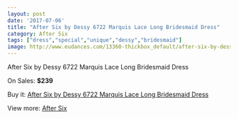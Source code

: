 ```yaml
---
layout: post
date: '2017-07-06'
title: "After Six by Dessy 6722 Marquis Lace Long Bridesmaid Dress"
category: After Six
tags: ["dress","special","unique","dessy","bridesmaid"]
image: http://www.eudances.com/13360-thickbox_default/after-six-by-dessy-6722-marquis-lace-long-bridesmaid-dress.jpg
---
```

After Six by Dessy 6722 Marquis Lace Long Bridesmaid Dress

On Sales: **$239**
<a href="https://www.eudances.com/en/after-six/4036-after-six-by-dessy-6722-marquis-lace-long-bridesmaid-dress.html"><amp-img layout="responsive" width="600" height="600" src="//www.eudances.com/13360-thickbox_default/after-six-by-dessy-6722-marquis-lace-long-bridesmaid-dress.jpg" alt="After Six by Dessy 6722 Marquis Lace Long Bridesmaid Dress 0" /></a>
<a href="https://www.eudances.com/en/after-six/4036-after-six-by-dessy-6722-marquis-lace-long-bridesmaid-dress.html"><amp-img layout="responsive" width="600" height="600" src="//www.eudances.com/13363-thickbox_default/after-six-by-dessy-6722-marquis-lace-long-bridesmaid-dress.jpg" alt="After Six by Dessy 6722 Marquis Lace Long Bridesmaid Dress 1" /></a>
<a href="https://www.eudances.com/en/after-six/4036-after-six-by-dessy-6722-marquis-lace-long-bridesmaid-dress.html"><amp-img layout="responsive" width="600" height="600" src="//www.eudances.com/13362-thickbox_default/after-six-by-dessy-6722-marquis-lace-long-bridesmaid-dress.jpg" alt="After Six by Dessy 6722 Marquis Lace Long Bridesmaid Dress 2" /></a>
<a href="https://www.eudances.com/en/after-six/4036-after-six-by-dessy-6722-marquis-lace-long-bridesmaid-dress.html"><amp-img layout="responsive" width="600" height="600" src="//www.eudances.com/13361-thickbox_default/after-six-by-dessy-6722-marquis-lace-long-bridesmaid-dress.jpg" alt="After Six by Dessy 6722 Marquis Lace Long Bridesmaid Dress 3" /></a>

Buy it: [After Six by Dessy 6722 Marquis Lace Long Bridesmaid Dress](https://www.eudances.com/en/after-six/4036-after-six-by-dessy-6722-marquis-lace-long-bridesmaid-dress.html "After Six by Dessy 6722 Marquis Lace Long Bridesmaid Dress")

View more: [After Six](https://www.eudances.com/en/50-after-six "After Six")